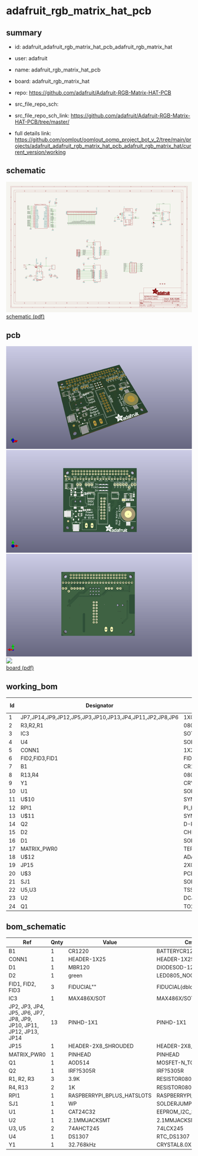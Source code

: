 # adafruit_rgb_matrix_hat_pcb
 
## summary 
* id: adafruit_adafruit_rgb_matrix_hat_pcb_adafruit_rgb_matrix_hat
* user: adafruit
* name: adafruit_rgb_matrix_hat_pcb
* board: adafruit_rgb_matrix_hat
* repo: https://github.com/adafruit/Adafruit-RGB-Matrix-HAT-PCB



* src_file_repo_sch: 
* src_file_repo_sch_link: https://github.com/adafruit/Adafruit-RGB-Matrix-HAT-PCB/tree/master/
* full details link: https://github.com/oomlout/oomlout_oomp_project_bot_v_2/tree/main/projects/adafruit_adafruit_rgb_matrix_hat_pcb_adafruit_rgb_matrix_hat/current_version/working  

## schematic  
![](working_schematic_600.png)  
[schematic (pdf)](working_schematic.pdf) 






















## pcb  
![](working_3d_600.png) 
![](working_3d_front_600.png)  
![](working_3d_back_600.png)  
![](working_600.png)  
[board (pdf)](working.pdf)  

## working_bom
| Id | Designator | Footprint | Quantity | Designation | Supplier and ref |  | None | 
| --- | --- | --- | --- | --- | --- | --- | --- | 
| 1 | JP7,JP14,JP9,JP12,JP5,JP3,JP10,JP13,JP4,JP11,JP2,JP8,JP6 | 1X01 | 13 |  |  |  | [''] | 
| 2 | R3,R2,R1 | 0805-NO | 3 | 3.9K |  |  | [''] | 
| 3 | IC3 | SOT23-6 | 1 | MAX4866T |  |  | [''] | 
| 4 | U4 | SOIC8_150MIL | 1 | DS1307 |  |  | [''] | 
| 5 | CONN1 | 1X25_ROUND_70MIL | 1 | HEADER-1X25 |  |  | [''] | 
| 6 | FID2,FID3,FID1 | FIDUCIAL_1MM | 3 | FIDUCIAL" |  |  | [''] | 
| 7 | B1 | CR1220 | 1 | CR1220 |  |  | [''] | 
| 8 | R13,R4 | 0805-NO | 2 | 1K |  |  | [''] | 
| 9 | Y1 | CRYSTAL_8X3.8 | 1 | 32.768kHz |  |  | [''] | 
| 10 | U1 | SOIC8_150MIL | 1 | CAT24C32 |  |  | [''] | 
| 11 | U$10 | SYMBOL_PLUS | 1 |  |  |  | [''] | 
| 12 | RPI1 | PI_HAT_SLOTS | 1 | RASPBERRYPI_BPLUS_HATSLOTS |  |  | [''] | 
| 13 | U$11 | SYMBOL_MINUS | 1 |  |  |  | [''] | 
| 14 | Q2 | D-PAK_TO252AA | 1 | AOD417 |  |  | [''] | 
| 15 | D2 | CHIPLED_0805_NOOUTLINE | 1 | green |  |  | [''] | 
| 16 | D1 | SOD-123 | 1 | MBR120 |  |  | [''] | 
| 17 | MATRIX_PWR0 | TERMBLOCK508 | 1 | PINHEAD |  |  | [''] | 
| 18 | U$12 | ADAFRUIT_TEXT_20MM | 1 |  |  |  | [''] | 
| 19 | JP15 | 2X08_SHROUDED | 1 |  |  |  | [''] | 
| 20 | U$3 | PCBFEAT-REV-056 | 1 |  |  |  | [''] | 
| 21 | SJ1 | SOLDERJUMPER_CLOSEDWIRE | 1 | WP |  |  | [''] | 
| 22 | U5,U3 | TSSOP20 | 2 | 74AHCT245 |  |  | [''] | 
| 23 | U2 | DCJACK_2MM_SMT | 1 | 2.1MMJACKSMT |  |  | [''] | 
| 24 | Q1 | TO252 | 1 | AOD514 |  |  | [''] | 


## bom_schematic
| Ref | Qnty | Value | Cmp name | Footprint | Description | Vendor | DNP | 
| --- | --- | --- | --- | --- | --- | --- | --- | 
| B1 | 1 | CR1220 | BATTERYCR1220_SMT | working:CR1220 |  |  |  | 
| CONN1 | 1 | HEADER-1X25 | HEADER-1X25 | working:1X25_ROUND_70MIL |  |  |  | 
| D1 | 1 | MBR120 | DIODESOD-123 | working:SOD-123 |  |  |  | 
| D2 | 1 | green | LED0805_NOOUTLINE | working:CHIPLED_0805_NOOUTLINE |  |  |  | 
| FID1, FID2, FID3 | 3 | FIDUCIAL"" | FIDUCIAL{dblquote}{dblquote} | working:FIDUCIAL_1MM |  |  |  | 
| IC3 | 1 | MAX486X/SOT | MAX486X/SOT | working:SOT23-6 |  |  |  | 
| JP2, JP3, JP4, JP5, JP6, JP7, JP8, JP9, JP10, JP11, JP12, JP13, JP14 | 13 | PINHD-1X1 | PINHD-1X1 | working:1X01 |  |  |  | 
| JP15 | 1 | HEADER-2X8_SHROUDED | HEADER-2X8_SHROUDED | working:2X08_SHROUDED |  |  |  | 
| MATRIX_PWR0 | 1 | PINHEAD | PINHEAD | working:TERMBLOCK508 |  |  |  | 
| Q1 | 1 | AOD514 | MOSFET-N_TO252 | working:TO252 |  |  |  | 
| Q2 | 1 | IRF?5305R | IRF?5305R | working:D-PAK_TO252AA |  |  |  | 
| R1, R2, R3 | 3 | 3.9K | RESISTOR0805_NOOUTLINE | working:0805-NO |  |  |  | 
| R4, R13 | 2 | 1K | RESISTOR0805_NOOUTLINE | working:0805-NO |  |  |  | 
| RPI1 | 1 | RASPBERRYPI_BPLUS_HATSLOTS | RASPBERRYPI_BPLUS_HATSLOTS | working:PI_HAT_SLOTS |  |  |  | 
| SJ1 | 1 | WP | SOLDERJUMPER_CLOSED | working:SOLDERJUMPER_CLOSEDWIRE |  |  |  | 
| U1 | 1 | CAT24C32 | EEPROM_I2C_SOIC8_GENERIC | working:SOIC8_150MIL |  |  |  | 
| U2 | 1 | 2.1MMJACKSMT | 2.1MMJACKSMT | working:DCJACK_2MM_SMT |  |  |  | 
| U3, U5 | 2 | 74AHCT245 | 74LCX245 | working:TSSOP20 |  |  |  | 
| U4 | 1 | DS1307 | RTC_DS1307 | working:SOIC8_150MIL |  |  |  | 
| Y1 | 1 | 32.768kHz | CRYSTAL8.0X3.8 | working:CRYSTAL_8X3.8 |  |  |  | 



